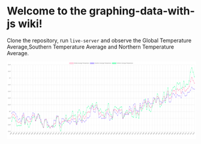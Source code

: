# Welcome to the graphing-data-with-js wiki!

Clone the repository, run `live-server` and observe the Global Temperature Average,Southern Temperature Average and Northern Temperature Average.

![Data Plotted](https://github.com/sahil9001/graphing-data-with-js/blob/master/image.png)
